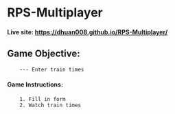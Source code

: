 # RPS-Multiplayer

#### Live site: https://dhuan008.github.io/RPS-Multiplayer/

## Game Objective:
```
    --- Enter train times
```

#### Game Instructions:
```
    1. Fill in form
    2. Watch train times
```